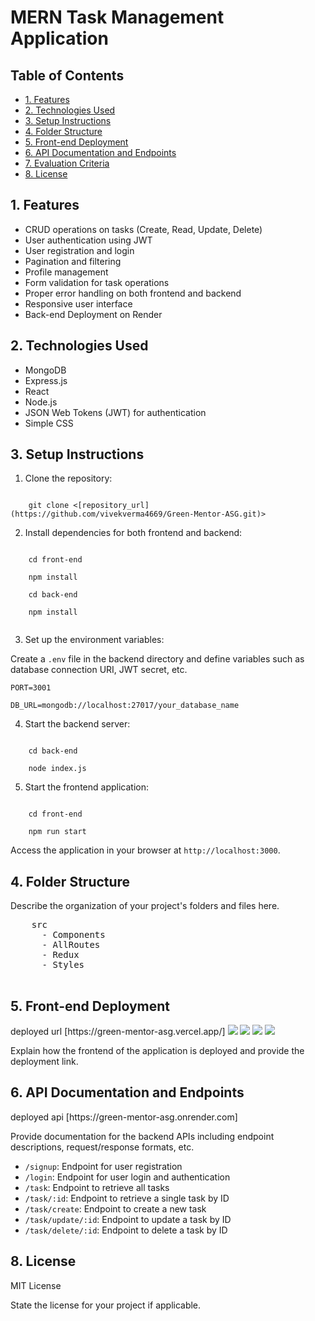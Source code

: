 <!DOCTYPE html>
<html lang="en">
<head>
    <meta charset="UTF-8">
    <meta name="viewport" content="width=device-width, initial-scale=1.0">
<!--     <title>MERN Task Management Application</title> -->
</head>
<body>

<h1>MERN Task Management Application</h1>

<h2>Table of Contents</h2>
<ul>
    <li><a href="#features">1. Features</a></li>
    <li><a href="#technologies-used">2. Technologies Used</a></li>
    <li><a href="#setup-instructions">3. Setup Instructions</a></li>
    <li><a href="#folder-structure">4. Folder Structure</a></li>
    <li><a href="#frontend-deployment">5. Front-end Deployment</a></li>
    <li><a href="#api-documentation">6. API Documentation and Endpoints</a></li>
    <li><a href="#evaluation-criteria">7. Evaluation Criteria</a></li>
    <li><a href="#license">8. License</a></li>
</ul>

<h2 id="features">1. Features</h2>
<ul>
    <li>CRUD operations on tasks (Create, Read, Update, Delete)</li>
    <li>User authentication using JWT</li>
    <li>User registration and login</li>
    <li>Pagination and filtering</li>
    <li>Profile management</li>
    <li>Form validation for task operations</li>
    <li>Proper error handling on both frontend and backend</li>
    <li>Responsive user interface</li>
    <li>Back-end Deployment on Render</li>
</ul>

<h2 id="technologies-used">2. Technologies Used</h2>
<ul>
    <li>MongoDB</li>
    <li>Express.js</li>
    <li>React</li>
    <li>Node.js</li>
    <li>JSON Web Tokens (JWT) for authentication</li>
    <li>Simple CSS</li>
</ul>

<h2 id="setup-instructions">3. Setup Instructions</h2>
<ol>
    <li>Clone the repository:</li>
</ol>
<code>
    git clone &lt;[repository_url](https://github.com/vivekverma4669/Green-Mentor-ASG.git)&gt;
</code>
<ol start="2">
    <li>Install dependencies for both frontend and backend:</li>
</ol>
<code>
    cd front-end<br>
    npm install<br>
    cd back-end<br>
    npm install<br>
</code>
<ol start="3">
    <li>Set up the environment variables:</li>
</ol>
<p>Create a <code>.env</code> file in the backend directory and define variables such as database connection URI, JWT secret, etc.</p>
<p><code>PORT=3001</code></p>
<p><code>DB_URL=mongodb://localhost:27017/your_database_name</code></p>
<ol start="4">
    <li>Start the backend server:</li>
</ol>
<code>
    cd back-end<br>
    node index.js
</code>
<ol start="5">
    <li>Start the frontend application:</li>
</ol>
<code>
    cd front-end<br>
    npm run start
</code>
<p>Access the application in your browser at <code>http://localhost:3000</code>.</p>

<h2 id="folder-structure">4. Folder Structure</h2>
<p>Describe the organization of your project's folders and files here.
  <pre>
    src   
      - Components
      - AllRoutes
      - Redux
      - Styles
  </pre>
</p>

<h2 id="frontend-deployment">5. Front-end Deployment</h2>
 deployed url [https://green-mentor-asg.vercel.app/]
<img src="https://drive.google.com/uc?id=1bTshEBjUCMad3Dse5dXIuppHpEgPyuTz" />
<img src="https://drive.google.com/uc?id=11pmaxnrlAYDtk6yJAQqEBtWtXzo_bXMX" />
<img src="https://drive.google.com/uc?id=1YDF4Nfn-13GWiAA-b3zP1aPtYX7slPnC" />
<img src="https://drive.google.com/uc?id=14k72-H26NId86CsyKgVMX04mxspn9RFd" />


<p>Explain how the frontend of the application is deployed and provide the deployment link.</p>

<h2 id="api-documentation">6. API Documentation and Endpoints</h2>
deployed api [https://green-mentor-asg.onrender.com]
<p>Provide documentation for the backend APIs including endpoint descriptions, request/response formats, etc.</p>
<ul>
  <li><code>/signup</code>: Endpoint for user registration</li>
  <li><code>/login</code>: Endpoint for user login and authentication</li>
  <li><code>/task</code>: Endpoint to retrieve all tasks</li>
  <li><code>/task/:id</code>: Endpoint to retrieve a single task by ID</li>
  <li><code>/task/create</code>: Endpoint to create a new task</li>
  <li><code>/task/update/:id</code>: Endpoint to update a task by ID</li>
  <li><code>/task/delete/:id</code>: Endpoint to delete a task by ID</li>
</ul>

<h2 id="license">8. License</h2>
<p>MIT License</p>
<p>State the license for your project if applicable.</p>

</body>
</html>
